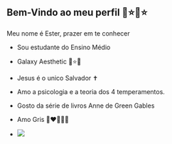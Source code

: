 ## Bem-Vindo ao meu perfil 💙⭐💙⭐

Meu nome é Ester, prazer em te conhecer
- Sou estudante do Ensino Médio
- Galaxy Aesthetic 🌙⭐🌠
- Jesus é o unico Salvador ✝️
- Amo a psicologia e a teoria dos 4 temperamentos.
- Gosto da série de livros Anne de Green Gables
- Amo Gris 🤍❤️💚💙💛

- ![]( https://media1.tenor.com/m/D6P7ayaAqY0AAAAd/the-chosen-os-escolhidos.gif)
